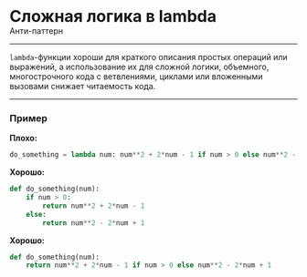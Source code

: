 
<div class="sticky-header">
  <div>
    <h1 style="margin: 0;">Сложная логика в lambda</h1>
    <p style="margin: 0;">Анти-паттерн</p>
  </div>
</div>

***

`lambda`-функции хороши для краткого описания простых операций или выражений, а использование их для сложной логики, объемного, многострочного кода с ветвлениями, циклами или вложенными вызовами снижает читаемость кода.

***

### Пример 

**Плохо:**
```python
do_something = lambda num: num**2 + 2*num - 1 if num > 0 else num**2 - 2*num + 1
```
**Хорошо:**
```python
def do_something(num):
    if num > 0:
        return num**2 + 2*num - 1
    else:
        return num**2 - 2*num + 1
```
**Хорошо:**
```python
def do_something(num):
    return num**2 + 2*num - 1 if num > 0 else num**2 - 2*num + 1
```

